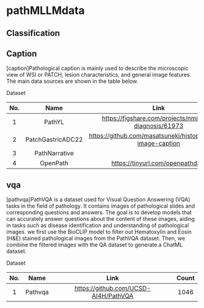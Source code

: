 # pathMLLMdata

## Classification


## Caption
[caption]Pathological caption is mainly used to describe the microscopic view of WSI or PATCH, lesion characteristics, and general image features. The main data sources are shown in the table below.



Dataset

|  No. |       Name      |                         Link                               |  Count  |
|:----:|:---------------:|:----------------------------------------------------------:|:-------:|
|   1  |      PathYL     |    https://figshare.com/projects/nmi-wsi-diagnosis/61973   |  14337  |
|   2  |PatchGastricADC22| https://github.com/masatsuneki/histopathology-image-caption|         |
|   3  |   PathNarrative |                                                            |patch2454  |wsi   83 |
|   4  |      OpenPath   |             https://tinyurl.com/openpathdata               |         |


## vqa
[pathvqa]PathVQA is a dataset used for Visual Question Answering (VQA) tasks in the field of pathology. It contains images of pathological slides and corresponding questions and answers. The goal is to develop models that can accurately answer questions about the content of these images, aiding in tasks such as disease identification and understanding of pathological images.
we first use the BioCLIP model to filter out Hematoxylin and Eosin (H&E) stained pathological images from the PathVQA dataset. Then, we combine the filtered images with the QA dataset to generate a ChatML dataset.



Dataset

|  No. |       Name      |                         Link                               |  Count  |
|:----:|:---------------:|:----------------------------------------------------------:|:-------:|
|   1  |      Pathvqa    |             https://github.com/UCSD-AI4H/PathVQA           |  1046   |


